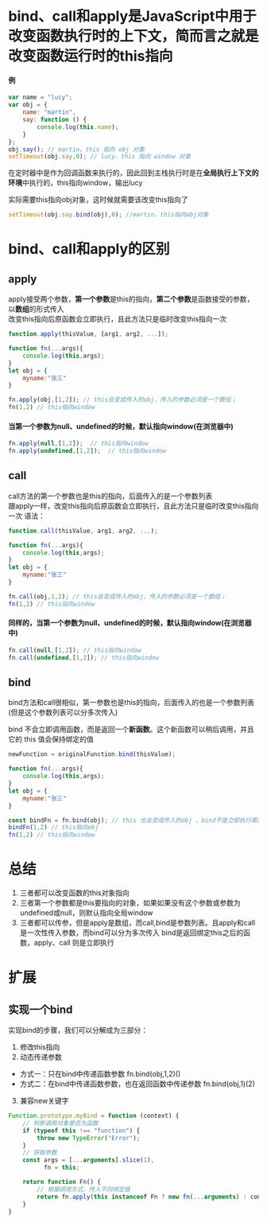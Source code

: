 # bind、call和apply是JavaScript中用于改变函数执行时的上下文，简而言之就是改变函数运行时的this指向

#### 例
```javascript
var name = "lucy";
var obj = {
    name: "martin",
    say: function () {
        console.log(this.name);
    }
};
obj.say(); // martin，this 指向 obj 对象
setTimeout(obj.say,0); // lucy，this 指向 window 对象
```
在定时器中是作为回调函数来执行的，因此回到主栈执行时是在**全局执行上下文的环境**中执行的，this指向window，输出lucy  

实际需要this指向obj对象，这时候就需要该改变this指向了
```javascript
setTimeout(obj.say.bind(obj),0); //martin，this指向obj对象
```

# bind、call和apply的区别
## apply
apply接受两个参数，**第一个参数**是this的指向，**第二个参数**是函数接受的参数，以**数组**的形式传入  
改变this指向后原函数会立即执行，且此方法只是临时改变this指向一次
```js
function.apply(thisValue, [arg1, arg2, ...]);
```
```javascript
function fn(...args){
    console.log(this,args);
}
let obj = {
    myname:"张三"
}

fn.apply(obj,[1,2]); // this会变成传入的obj，传入的参数必须是一个数组；
fn(1,2) // this指向window
```
#### 当第一个参数为null、undefined的时候，默认指向window(在浏览器中)
```js
fn.apply(null,[1,2]);  // this指向window
fn.apply(undefined,[1,2]);  // this指向window
```

## call
call方法的第一个参数也是this的指向，后面传入的是一个参数列表  
跟apply一样，改变this指向后原函数会立即执行，且此方法只是临时改变this指向一次
语法：
```js
function.call(thisValue, arg1, arg2, ...);
```
```javascript
function fn(...args){
    console.log(this,args);
}
let obj = {
    myname:"张三"
}

fn.call(obj,1,2); // this会变成传入的obj，传入的参数必须是一个数组；
fn(1,2) // this指向window
```
#### 同样的，当第一个参数为null、undefined的时候，默认指向window(在浏览器中)
```js
fn.call(null,[1,2]); // this指向window
fn.call(undefined,[1,2]); // this指向window
```

## bind
bind方法和call很相似，第一参数也是this的指向，后面传入的也是一个参数列表(但是这个参数列表可以分多次传入)

bind 不会立即调用函数，而是返回一个**新函数**。这个新函数可以稍后调用，并且它的 this 值会保持绑定的值     
```js 
newFunction = originalFunction.bind(thisValue); 
```

```javascript
function fn(...args){
    console.log(this,args);
}
let obj = {
    myname:"张三"
}

const bindFn = fn.bind(obj); // this 也会变成传入的obj ，bind不是立即执行需要执行一次
bindFn(1,2) // this指向obj
fn(1,2) // this指向window
```

# 总结
1. 三者都可以改变函数的this对象指向
2. 三者第一个参数都是this要指向的对象，如果如果没有这个参数或参数为undefined或null，则默认指向全局window
3. 三者都可以传参，但是apply是数组，而call,bind是参数列表。且apply和call是一次性传入参数，而bind可以分为多次传入
bind是返回绑定this之后的函数，apply、call 则是立即执行



# 扩展
## 实现一个bind
实现bind的步骤，我们可以分解成为三部分：

1. 修改this指向
2. 动态传递参数
 - 方式一：只在bind中传递函数参数 fn.bind(obj,1,2)()
 - 方式二：在bind中传递函数参数，也在返回函数中传递参数 fn.bind(obj,1)(2)
3. 兼容new关键字

```javascript
Function.prototype.myBind = function (context) {
    // 判断调用对象是否为函数
    if (typeof this !== "function") {
        throw new TypeError("Error");
    }
    // 获取参数
    const args = [...arguments].slice(1),
          fn = this;

    return function Fn() {
        // 根据调用方式，传入不同绑定值
        return fn.apply(this instanceof Fn ? new fn(...arguments) : context, args.concat(...arguments)); 
    }
}
```